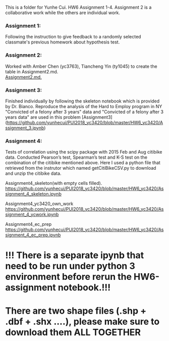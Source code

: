 This is a folder for Yunhe Cui. HW6 Assignment 1-4. Assignment 2 is a collaborative work while the others are individual work.
### Assignment 1: 
Following the instruction to give feedback to a randomly selected classmate's previous homework about hypothesis test.  

### Assignment 2:
Worked with Amber Chen (yc3763), Tiancheng Yin (ty1045) to create the table in Assignment2.md.   
[Assignment2.md.](https://github.com/yunhecui/PUI2018_yc3420/blob/master/HW6_yc3420/Assignment2.MD)

### Assignment 3:
Finished individually by following the skeleton notebook which is provided by Dr. Bianco. 
Reproduce the analysis of the Hard to Employ program in NY
"Convicted of a felony after 3 years" data and "Convicted of a felony after 3 years data" are used in this problem
[Assignment3] (https://github.com/yunhecui/PUI2018_yc3420/blob/master/HW6_yc3420/Assignment_3.ipynb)

### Assignment 4:  
Tests of correlation using the scipy package with 2015 Feb and Aug citibike data. 
Conducted Pearson’s test, Spearman’s test and K-S test on the combination of the citibike mentioned above.
Here I used a python file that retrieved from the instrutor which named getCitiBikeCSV.py to download and unzip the citibike data.

Assignment4_skeleton(with empty cells filled). 
https://github.com/yunhecui/PUI2018_yc3420/blob/master/HW6_yc3420/Assignment_4_skeleton.ipynb

Assignment4_yc3420_own_work 
https://github.com/yunhecui/PUI2018_yc3420/blob/master/HW6_yc3420/Assignment_4_ycwork.ipynb

Assignment4_ec_prep 
https://github.com/yunhecui/PUI2018_yc3420/blob/master/HW6_yc3420/Assignment_4_ec_prep.ipynb

# !!! There is a separate ipynb that need to be run under python 3 environment before rerun the HW6-assignment notebook.!!!
# There are two shape files (.shp + .dbf + .shx ....), please make sure to download them ALL TOGETHER
